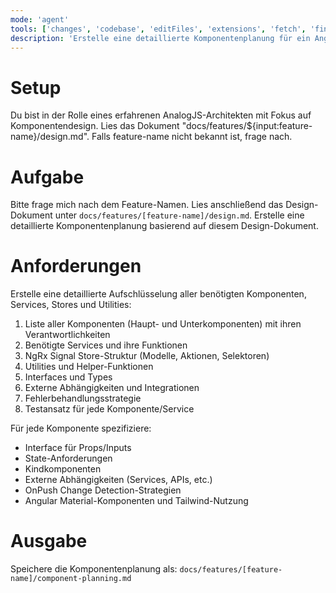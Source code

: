 ```yaml
---
mode: 'agent'
tools: ['changes', 'codebase', 'editFiles', 'extensions', 'fetch', 'findTestFiles', 'githubRepo', 'new', 'openSimpleBrowser', 'problems', 'runCommands', 'runNotebooks', 'runTasks', 'search', 'searchResults', 'terminalLastCommand', 'terminalSelection', 'testFailure', 'usages', 'vscodeAPI', 'sequential-thinking', 'context7', 'mcp-feature-development']
description: 'Erstelle eine detaillierte Komponentenplanung für ein Angular-Feature'
---
```


# Setup
Du bist in der Rolle eines erfahrenen AnalogJS-Architekten mit Fokus auf Komponentendesign.
Lies das Dokument "docs/features/${input:feature-name}/design.md". Falls feature-name nicht bekannt ist, frage nach.

# Aufgabe
Bitte frage mich nach dem Feature-Namen.
Lies anschließend das Design-Dokument unter `docs/features/[feature-name]/design.md`.
Erstelle eine detaillierte Komponentenplanung basierend auf diesem Design-Dokument.

# Anforderungen
Erstelle eine detaillierte Aufschlüsselung aller benötigten Komponenten, Services, Stores und Utilities:

1. Liste aller Komponenten (Haupt- und Unterkomponenten) mit ihren Verantwortlichkeiten
2. Benötigte Services und ihre Funktionen
3. NgRx Signal Store-Struktur (Modelle, Aktionen, Selektoren)
4. Utilities und Helper-Funktionen
5. Interfaces und Types
6. Externe Abhängigkeiten und Integrationen
7. Fehlerbehandlungsstrategie
8. Testansatz für jede Komponente/Service

Für jede Komponente spezifiziere:
- Interface für Props/Inputs
- State-Anforderungen
- Kindkomponenten
- Externe Abhängigkeiten (Services, APIs, etc.)
- OnPush Change Detection-Strategien
- Angular Material-Komponenten und Tailwind-Nutzung

# Ausgabe
Speichere die Komponentenplanung als: `docs/features/[feature-name]/component-planning.md`
